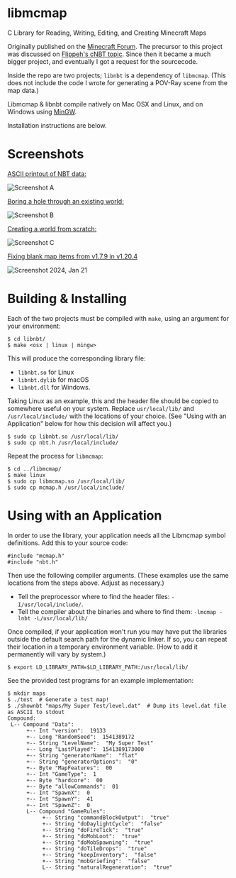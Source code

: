 # libmcmap
C Library for Reading, Writing, Editing, and Creating Minecraft Maps

Originally published on the [Minecraft Forum](https://www.minecraftforum.net/forums/mapping-and-modding-java-edition/minecraft-tools/1266002-libmcmap-c-library-for-map-reading-writing-editing). The precursor to this project was discussed on [Flippeh's cNBT topic](https://www.minecraftforum.net/forums/mapping-and-modding-java-edition/minecraft-tools/1260544-cnbt-a-low-level-nbt-manipulation-library?page=2#c25). Since then it became a much bigger project, and eventually I got a request for the sourcecode.

Inside the repo are two projects; `libnbt` is a dependency of `libmcmap`. (This does not include the code I wrote for generating a POV-Ray scene from the map data.)

Libmcmap & libnbt compile natively on Mac OSX and Linux, and on Windows using [MinGW](http://mingw.org/).

Installation instructions are below.

# Screenshots

[ASCII printout of NBT data:](https://twitter.com/petermarkley/status/373872343589744640)

![Screenshot A](screenshots/20140515a-screenshot.png)


[Boring a hole through an existing world:](https://twitter.com/petermarkley/status/386722644088741888)

![Screenshot B](screenshots/20140515b-screenshot.png)


[Creating a world from scratch:](https://twitter.com/petermarkley/status/388499118584115200)

![Screenshot C](screenshots/20140515c-screenshot.png)

[Fixing blank map items from v1.7.9 in v1.20.4](https://twitter.com/petermarkley/status/1749183458042134832)

![Screenshot 2024, Jan 21](screenshots/20240121-screenshot.png)

# Building & Installing

Each of the two projects must be compiled with `make`, using an argument for your environment:

```
$ cd libnbt/
$ make <osx | linux | mingw>
```

This will produce the corresponding library file:
* `libnbt.so` for Linux
* `libnbt.dylib` for macOS
* `libnbt.dll` for Windows.

Taking Linux as an example, this and the header file should be copied to somewhere useful on your system. Replace `usr/local/lib/` and `/usr/local/include/` with the locations of your choice. (See "Using with an Application" below for how this decision will affect you.)

```
$ sudo cp libnbt.so /usr/local/lib/
$ sudo cp nbt.h /usr/local/include/
```

Repeat the process for `libmcmap`:

```
$ cd ../libmcmap/
$ make linux
$ sudo cp libmcmap.so /usr/local/lib/
$ sudo cp mcmap.h /usr/local/include/
```

# Using with an Application

In order to use the library, your application needs all the Libmcmap symbol definitions. Add this to your source code:

```
#include "mcmap.h"
#include "nbt.h"
```

Then use the following compiler arguments. (These examples use the same locations from the steps above. Adjust as necessary.)
* Tell the preprocessor where to find the header files: `-I/usr/local/include/`.
* Tell the compiler about the binaries and where to find them: `-lmcmap -lnbt -L/usr/local/lib/`

Once compiled, if your application won't run you may have put the libraries outside the default search path for the dynamic linker. If so, you can repeat their location in a temporary environment variable. (How to add it permanently will vary by system.)

```
$ export LD_LIBRARY_PATH=$LD_LIBRARY_PATH:/usr/local/lib/
```

See the provided test programs for an example implementation:

```
$ mkdir maps
$ ./test  # Generate a test map!
$ ./shownbt "maps/My Super Test/level.dat"  # Dump its level.dat file as ASCII to stdout
Compound:  
 L-- Compound "Data":  
      +-- Int "version":  19133
      +-- Long "RandomSeed":  1541389172
      +-- String "LevelName":  "My Super Test"
      +-- Long "LastPlayed":  1541389173000
      +-- String "generatorName":  "flat"
      +-- String "generatorOptions":  "0"
      +-- Byte "MapFeatures":  00
      +-- Int "GameType":  1
      +-- Byte "hardcore":  00
      +-- Byte "allowCommands":  01
      +-- Int "SpawnX":  0
      +-- Int "SpawnY":  41
      +-- Int "SpawnZ":  0
      L-- Compound "GameRules":  
           +-- String "commandBlockOutput":  "true"
           +-- String "doDaylightCycle":  "false"
           +-- String "doFireTick":  "true"
           +-- String "doMobLoot":  "true"
           +-- String "doMobSpawning":  "true"
           +-- String "doTileDrops":  "true"
           +-- String "keepInventory":  "false"
           +-- String "mobGriefing":  "false"
           L-- String "naturalRegeneration":  "true"
```
